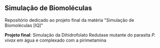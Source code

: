 ## Simulação de Biomoléculas
Repositório dedicado ao projeto final da matéria "Simulação de Biomoléculas [IQ]" <p>
**Projeto final**: Simulação da Dihidrofolato Redutase mutante do parasita _P. vivax_ em água e complexado com a pirimetamina
